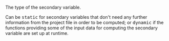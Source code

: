 The type of the secondary variable.

Can be <tt>static</tt> for secondary variables that don't need any further
information from the project file in order to be computed;
or <tt>dynamic</tt> if the functions providing some of the input data for
computing the secondary variable are set up at runtime.
